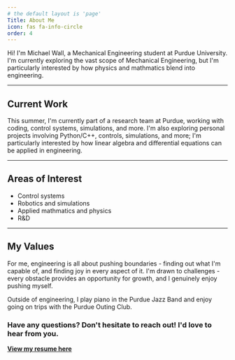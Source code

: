 ```yaml
---
# the default layout is 'page'
Title: About Me
icon: fas fa-info-circle
order: 4
---
```


Hi! I'm Michael Wall, a Mechanical Engineering student at Purdue University. I'm currently exploring the vast scope of Mechanical Engineering, but I'm particularly interested by how physics and mathmatics blend into engineering.

---

## Current Work

This summer, I'm currently part of a research team at Purdue, working with coding, control systems, simulations, and more. I'm also exploring personal projects involving Python/C++, controls, simulations, and more; I'm particularly interested by how linear algebra and differential equations can be applied in engineering.

---

## Areas of Interest

- Control systems 
- Robotics and simulations
- Applied mathmatics and physics
- R&D

---

## My Values

For me, engineering is all about pushing boundaries - finding out what I'm capable of, and finding joy in every aspect of it. I'm drawn to challenges - every obstacle provides an opportunity for growth, and I genuinely enjoy pushing myself.

Outside of engineering, I play piano in the Purdue Jazz Band and enjoy going on trips with the Purdue Outing Club.

### Have any questions? Don't hesitate to reach out! I'd love to hear from you.

**[View my resume here](/resume)**
